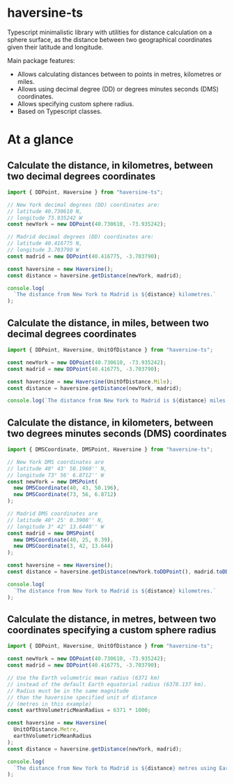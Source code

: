 # haversine-ts

Typescript minimalistic library with utilities for distance calculation on a sphere surface, as the distance between two geographical coordinates given their latitude and longitude.

Main package features:
  * Allows calculating distances between to points in metres, kilometres or miles.
  * Allows using decimal degree (DD) or degrees minutes seconds (DMS) coordinates.
  * Allows specifying custom sphere radius.
  * Based on Typescript classes.

# At a glance

## Calculate the distance, in kilometres, between two decimal degrees coordinates

```typescript
import { DDPoint, Haversine } from "haversine-ts";

// New York decimal degrees (DD) coordinates are:
// latitude 40.730610 N,
// longitude 73.935242 W
const newYork = new DDPoint(40.730610, -73.935242);

// Madrid decimal degrees (DD) coordinates are:
// latitude 40.416775 N,
// longitude 3.703790 W
const madrid = new DDPoint(40.416775, -3.703790);

const haversine = new Haversine();
const distance = haversine.getDistance(newYork, madrid);

console.log(
  `The distance from New York to Madrid is ${distance} kilometres.`
);
```

## Calculate the distance, in miles, between two decimal degrees coordinates

```typescript
import { DDPoint, Haversine, UnitOfDistance } from "haversine-ts";

const newYork = new DDPoint(40.730610, -73.935242);
const madrid = new DDPoint(40.416775, -3.703790);

const haversine = new Haversine(UnitOfDistance.Mile);
const distance = haversine.getDistance(newYork, madrid);

console.log(`The distance from New York to Madrid is ${distance} miles.`);
```

## Calculate the distance, in kilometers, between two degrees minutes seconds (DMS) coordinates

```typescript
import { DMSCoordinate, DMSPoint, Haversine } from "haversine-ts";

// New York DMS coordinates are
// latitude 40° 43' 50.1960'' N,
// longitude 73° 56' 6.8712'' W
const newYork = new DMSPoint(
  new DMSCoordinate(40, 43, 50.196),
  new DMSCoordinate(73, 56, 6.8712)
);

// Madrid DMS coordinates are
// latitude 40° 25' 0.3900'' N,
// longitude 3° 42' 13.6440'' W
const madrid = new DMSPoint(
  new DMSCoordinate(40, 25, 0.39),
  new DMSCoordinate(3, 42, 13.644)
);

const haversine = new Haversine();
const distance = haversine.getDistance(newYork.toDDPoint(), madrid.toDDPoint());

console.log(
  `The distance from New York to Madrid is ${distance} kilometres.`
);
```
## Calculate the distance, in metres, between two coordinates specifying a custom sphere radius

```typescript
import { DDPoint, Haversine, UnitOfDistance } from "haversine-ts";

const newYork = new DDPoint(40.730610, -73.935242);
const madrid = new DDPoint(40.416775, -3.703790);

// Use the Earth volumetric mean radius (6371 km)
// instead of the default Earth equatorial radius (6378.137 km).
// Radius must be in the same magnitude
// than the haversine specified unit of distance
// (metres in this example)
const earthVolumetricMeanRadius = 6371 * 1000;

const haversine = new Haversine(
  UnitOfDistance.Metre,
  earthVolumetricMeanRadius
);
const distance = haversine.getDistance(newYork, madrid);

console.log(
  `The distance from New York to Madrid is ${distance} metres using Earth volumetric mean radius.`
);
```